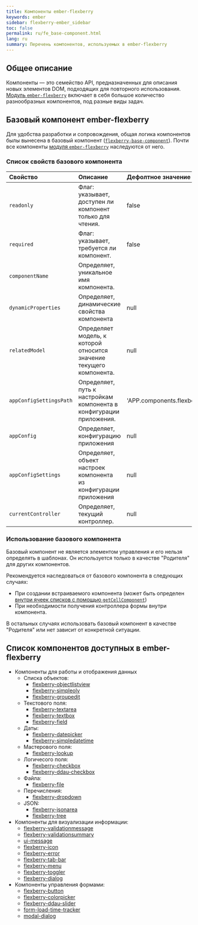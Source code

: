 ```yaml
---
title: Компоненты ember-flexberry
keywords: ember
sidebar: flexberry-ember_sidebar
toc: false
permalink: ru/fe_base-component.html
lang: ru
summary: Перечень компонентов, используемых в ember-flexberry
---
```


## Общее описание

Компоненты — это семейство API, предназначенных для описания новых элементов DOM, подходящих для повторного использования. [Модуль `ember-flexberry`](ef_landing_page.html) включает в себя большое количество разнообразных компонентов, под разные виды задач.

## Базовый компонент ember-flexberry

Для удобства разработки и сопровождения, общая логика компонентов былы вынесена в базовый компонент ([`flexberry-base-component`](https://github.com/Flexberry/ember-flexberry/blob/develop/addon/components/flexberry-base-component.js)). Почти все компоненты [модуля `ember-flexberry`](ef_landing_page.html) наследуются от него.

### Список свойств базового компонента

Свойство | Описание | Дефолтное значение
:--------------|:-----------------------------------------------------------|:-------------
`readonly` | Флаг: указывает, доступен ли компонент только для чтения. | false
`required` | Флаг: указывает, требуется ли компонент. | false
`componentName` | Определяет, уникальное имя компонента. |
`dynamicProperties` | Определяет, динамические свойства компонента | null
`relatedModel` | Определяет модель, к которой относится значение текущего компонента. | null
`appConfigSettingsPath` | Определяет, путь к настройкам компонента в конфигурации приложения. | 'APP.components.flexberryBaseComponent'
`appConfig` | Определяет, конфигурацию приложения | null
`appConfigSettings` | Определяет, объект настроек компонента из конфигурации приложения  | null
`currentController` | Определяет, текущий контроллер. | null

### Использование базового компонента

Базовый компонент не является элементом управления и его нельзя определять в шаблонах. Он используется только в качестве "Родителя" для других компонентов.

Рекомендуется наследоваться от базового компонента в следующих случаях:

* При создании встраиваемого компонента (может быть определен [внутри ячеек списков с помощью `getCellComponent`](https://flexberry.github.io/ru/ef_object-list-view.html#%D0%B2%D1%8B%D1%87%D0%B8%D1%81%D0%BB%D0%B8%D0%BC%D1%8B%D0%B5-%D1%81%D0%B2%D0%BE%D0%B9%D1%81%D1%82%D0%B2%D0%B0-%D0%B2-getcellcomponent))
* При необходимости получения контроллера формы внутри компонента.

В остальных случаях использовать базовый компонент в качестве "Родителя" или нет зависит от конкретной ситуации.

## Список компонентов доступных в ember-flexberry

* Компоненты для работы и отображения данных
    * Списка объектов:
        * [flexberry-objectlistview]()
        * [flexberry-simpleolv]()
        * [flexberry-groupedit]()
    * Текстового поля:
        * [flexberry-textarea]()
        * [flexberry-textbox]()
        * [flexberry-field]()
    * Даты:
        * [flexberry-datepicker]()
        * [flexberry-simpledatetime]()
    * Мастерового поля:
        * [flexberry-lookup]()
    * Логичесого поля:
        * [flexberry-checkbox]()
        * [flexberry-ddau-checkbox]()
    * Файла:
        * [flexberry-file]()
    * Перечисления:
        * [flexberry-dropdown]()
    * JSON:
        * [flexberry-jsonarea]()
        * [flexberry-tree]()
* Компоненты для визуализации информации:
    * [flexberry-validationmessage]()
    * [flexberry-validationsummary]()
    * [ui-message]()
    * [flexberry-icon]()
    * [flexberry-error]()
    * [flexberry-tab-bar]()
    * [flexberry-menu]()
    * [flexberry-toggler]()
    * [flexberry-dialog]()
* Компоненты управления формами:
    * [flexberry-button]()
    * [flexberry-colorpicker]()
    * [flexberry-ddau-slider]()
    * [form-load-time-tracker]()
    * [modal-dialog]()

